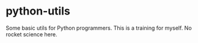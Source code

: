 # python-utils
Some basic utils for Python programmers. This is a training for myself. No rocket science here.
